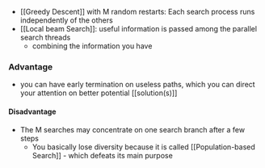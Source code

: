 - [[Greedy Descent]] with M random restarts: Each search process runs independently of the others
- [[Local beam Search]]: useful information is passed among the parallel search threads
	- combining the information you have

### Advantage
- you can have early termination on useless paths, which you can direct your attention on better potential [[solution(s)]]
#### Disadvantage
- The M searches may concentrate on one search branch after a few steps
	- You basically lose diversity because it is called [[Population-based Search]] - which defeats its main purpose